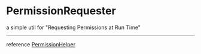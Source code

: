 # PermissionRequester
a simple util for "Requesting Permissions at Run Time"

---
reference [PermissionHelper](https://github.com/k0shk0sh/PermissionHelper)
